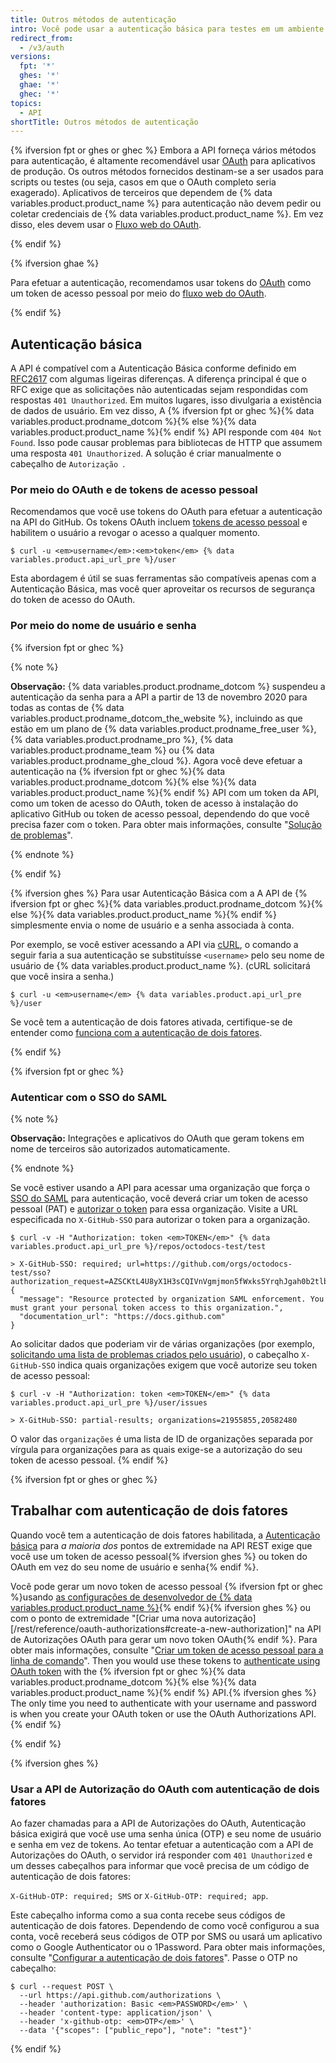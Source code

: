 ```yaml
---
title: Outros métodos de autenticação
intro: Você pode usar a autenticação básica para testes em um ambiente que não é de produção.
redirect_from:
  - /v3/auth
versions:
  fpt: '*'
  ghes: '*'
  ghae: '*'
  ghec: '*'
topics:
  - API
shortTitle: Outros métodos de autenticação
---
```



{% ifversion fpt or ghes or ghec %}
Embora a API forneça vários métodos para autenticação, é altamente recomendável usar [OAuth](/apps/building-integrations/setting-up-and-registering-oauth-apps/) para aplicativos de produção. Os outros métodos fornecidos destinam-se a ser usados para scripts ou testes (ou seja, casos em que o OAuth completo seria exagerado). Aplicativos de terceiros que dependem de
{% data variables.product.product_name %} para autenticação não devem pedir ou coletar credenciais de {% data variables.product.product_name %}.
Em vez disso, eles devem usar o [Fluxo web do OAuth](/apps/building-oauth-apps/authorizing-oauth-apps/).

{% endif %}

{% ifversion ghae %}

Para efetuar a autenticação, recomendamos usar tokens do [OAuth](/apps/building-integrations/setting-up-and-registering-oauth-apps/) como um token de acesso pessoal por meio do [fluxo web do OAuth](/apps/building-oauth-apps/authorizing-oauth-apps/).

{% endif %}

## Autenticação básica

A API é compatível com a Autenticação Básica conforme definido em [RFC2617](http://www.ietf.org/rfc/rfc2617.txt) com algumas ligeiras diferenças. A diferença principal é que o RFC exige que as solicitações não autenticadas sejam respondidas com respostas `401 Unauthorized`. Em muitos lugares, isso divulgaria a existência de dados de usuário. Em vez disso, A {% ifversion fpt or ghec %}{% data variables.product.prodname_dotcom %}{% else %}{% data variables.product.product_name %}{% endif %} API responde com `404 Not Found`. Isso pode causar problemas para bibliotecas de HTTP que assumem uma resposta `401 Unauthorized`. A solução é criar manualmente o cabeçalho de `Autorização `.

### Por meio do OAuth e de tokens de acesso pessoal

Recomendamos que você use tokens do OAuth para efetuar a autenticação na API do GitHub. Os tokens OAuth incluem [tokens de acesso pessoal][personal-access-tokens] e habilitem o usuário a revogar o acesso a qualquer momento.

```shell
$ curl -u <em>username</em>:<em>token</em> {% data variables.product.api_url_pre %}/user
```

Esta abordagem é útil se suas ferramentas são compatíveis apenas com a Autenticação Básica, mas você quer aproveitar os recursos de segurança do token de acesso do OAuth.

### Por meio do nome de usuário e senha

{% ifversion fpt or ghec %}

{% note %}

**Observação:** {% data variables.product.prodname_dotcom %} suspendeu a autenticação da senha para a API a partir de 13 de novembro 2020 para todas as contas de {% data variables.product.prodname_dotcom_the_website %}, incluindo as que estão em um plano de {% data variables.product.prodname_free_user %}, {% data variables.product.prodname_pro %}, {% data variables.product.prodname_team %} ou {% data variables.product.prodname_ghe_cloud %}. Agora você deve efetuar a autenticação na {% ifversion fpt or ghec %}{% data variables.product.prodname_dotcom %}{% else %}{% data variables.product.product_name %}{% endif %} API com um token da API, como um token de acesso do OAuth, token de acesso à instalação do aplicativo GitHub ou token de acesso pessoal, dependendo do que você precisa fazer com o token. Para obter mais informações, consulte "[Solução de problemas](/rest/overview/troubleshooting#basic-authentication-errors)".

{% endnote %}

{% endif %}

{% ifversion ghes %}
Para usar Autenticação Básica com a
A API de {% ifversion fpt or ghec %}{% data variables.product.prodname_dotcom %}{% else %}{% data variables.product.product_name %}{% endif %} simplesmente envia o nome de usuário e
a senha associada à conta.

Por exemplo, se você estiver acessando a API via [cURL][curl], o comando a seguir faria a sua autenticação se substituísse `<username>` pelo seu nome de usuário de {% data variables.product.product_name %}. (cURL solicitará que você insira a senha.)

```shell
$ curl -u <em>username</em> {% data variables.product.api_url_pre %}/user
```
Se você tem a autenticação de dois fatores ativada, certifique-se de entender como [funciona com a autenticação de dois fatores](/rest/overview/other-authentication-methods#working-with-two-factor-authentication).

{% endif %}

{% ifversion fpt or ghec %}
### Autenticar com o SSO do SAML

{% note %}

**Observação:** Integrações e aplicativos do OAuth que geram tokens em nome de terceiros são autorizados automaticamente.

{% endnote %}

Se você estiver usando a API para acessar uma organização que força o [SSO do SAML][saml-sso] para autenticação, você deverá criar um token de acesso pessoal (PAT) e [autorizar o token][allowlist] para essa organização. Visite a URL especificada no `X-GitHub-SSO` para autorizar o token para a organização.

```shell
$ curl -v -H "Authorization: token <em>TOKEN</em>" {% data variables.product.api_url_pre %}/repos/octodocs-test/test

> X-GitHub-SSO: required; url=https://github.com/orgs/octodocs-test/sso?authorization_request=AZSCKtL4U8yX1H3sCQIVnVgmjmon5fWxks5YrqhJgah0b2tlbl9pZM4EuMz4
{
  "message": "Resource protected by organization SAML enforcement. You must grant your personal token access to this organization.",
  "documentation_url": "https://docs.github.com"
}
```

Ao solicitar dados que poderiam vir de várias organizações (por exemplo, [solicitando uma lista de problemas criados pelo usuário][user-issues]), o cabeçalho `X-GitHub-SSO` indica quais organizações exigem que você autorize seu token de acesso pessoal:

```shell
$ curl -v -H "Authorization: token <em>TOKEN</em>" {% data variables.product.api_url_pre %}/user/issues

> X-GitHub-SSO: partial-results; organizations=21955855,20582480
```

O valor das `organizações` é uma lista de ID de organizações separada por vírgula para organizações para as quais exige-se a autorização do seu token de acesso pessoal.
{% endif %}

{% ifversion fpt or ghes or ghec %}
## Trabalhar com autenticação de dois fatores

Quando você tem a autenticação de dois fatores habilitada, a [Autenticação básica](#basic-authentication) para _a maioria dos_ pontos de extremidade na API REST exige que você use um token de acesso pessoal{% ifversion ghes %} ou token do OAuth em vez do seu nome de usuário e senha{% endif %}.

Você pode gerar um novo token de acesso pessoal {% ifversion fpt or ghec %}usando [ as configurações de desenvolvedor de {% data variables.product.product_name %}](https://github.com/settings/tokens/new){% endif %}{% ifversion ghes %} ou com o ponto de extremidade "\[Criar uma nova autorização\]\[/rest/reference/oauth-authorizations#create-a-new-authorization\]" na API de Autorizações OAuth para gerar um novo token OAuth{% endif %}. Para obter mais informações, consulte "[Criar um token de acesso pessoal para a linha de comando](/github/authenticating-to-github/creating-a-personal-access-token-for-the-command-line)". Then you would use these tokens to [authenticate using OAuth token][oauth-auth] with the {% ifversion fpt or ghec %}{% data variables.product.prodname_dotcom %}{% else %}{% data variables.product.product_name %}{% endif %} API.{% ifversion ghes %} The only time you need to authenticate with your username and password is when you create your OAuth token or use the OAuth Authorizations API.{% endif %}

{% endif %}

{% ifversion ghes %}
### Usar a API de Autorização do OAuth com autenticação de dois fatores

Ao fazer chamadas para a API de Autorizações do OAuth, Autenticação básica exigirá que você use uma senha única (OTP) e seu nome de usuário e senha em vez de tokens. Ao tentar efetuar a autenticação com a API de Autorizações do OAuth, o servidor irá responder com `401 Unauthorized` e um desses cabeçalhos para informar que você precisa de um código de autenticação de dois fatores:

`X-GitHub-OTP: required; SMS` or `X-GitHub-OTP: required; app`.

Este cabeçalho informa como a sua conta recebe seus códigos de autenticação de dois fatores. Dependendo de como você configurou a sua conta, você receberá seus códigos de OTP por SMS ou usará um aplicativo como o Google Authenticator ou o 1Password. Para obter mais informações, consulte "[Configurar a autenticação de dois fatores](/articles/configuring-two-factor-authentication)". Passe o OTP no cabeçalho:

```shell
$ curl --request POST \
  --url https://api.github.com/authorizations \
  --header 'authorization: Basic <em>PASSWORD</em>' \
  --header 'content-type: application/json' \
  --header 'x-github-otp: <em>OTP</em>' \
  --data '{"scopes": ["public_repo"], "note": "test"}'
```
{% endif %}

[curl]: http://curl.haxx.se/
[oauth-auth]: /rest/overview/resources-in-the-rest-api#authentication
[personal-access-tokens]: /articles/creating-a-personal-access-token-for-the-command-line
[saml-sso]: /articles/about-identity-and-access-management-with-saml-single-sign-on
[allowlist]: /github/authenticating-to-github/authorizing-a-personal-access-token-for-use-with-saml-single-sign-on
[user-issues]: /rest/reference/issues#list-issues-assigned-to-the-authenticated-user
